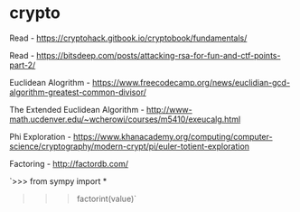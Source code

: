# crypto

Read - https://cryptohack.gitbook.io/cryptobook/fundamentals/

Read - https://bitsdeep.com/posts/attacking-rsa-for-fun-and-ctf-points-part-2/

Euclidean Alogrithm - https://www.freecodecamp.org/news/euclidian-gcd-algorithm-greatest-common-divisor/

The Extended Euclidean Algorithm - http://www-math.ucdenver.edu/~wcherowi/courses/m5410/exeucalg.html

Phi Exploration - https://www.khanacademy.org/computing/computer-science/cryptography/modern-crypt/pi/euler-totient-exploration

Factoring - http://factordb.com/

`>>> from sympy import *
>>> factorint(value)`
